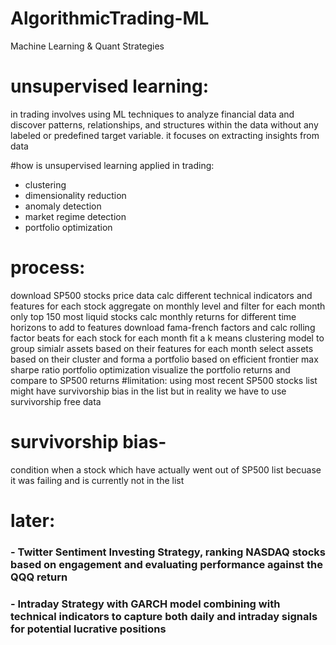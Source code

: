 # AlgorithmicTrading-ML
Machine Learning &amp; Quant Strategies 

# unsupervised learning: 
in trading involves using ML techniques to analyze financial data and discover patterns, relationships, and structures within the data without any labeled or predefined target variable. it focuses on extracting insights from data

#how is unsupervised learning applied in trading:
- clustering
- dimensionality reduction
- anomaly detection
- market regime detection
- portfolio optimization

# process:
download SP500 stocks price data
calc different technical indicators and features for each stock
aggregate on monthly level and filter for each month only top 150 most liquid stocks
calc monthly returns for different time horizons to add to features
download fama-french factors and calc rolling factor beats for each stock
for each month fit a k means clustering model to group simialr assets based on their features
for each month select assets based on their cluster and forma a portfolio based on efficient frontier max sharpe ratio portfolio optimization
visualize the portfolio returns and compare to SP500 returns
#limitation: using most recent SP500 stocks list might have survivorship bias in the list but in reality we have to use survivorship free data

# survivorship bias-
condition when a stock which have actually went out of SP500 list becuase it was failing and is currently not in the list

# later:

### - Twitter Sentiment Investing Strategy, ranking NASDAQ stocks based on engagement and evaluating performance against the QQQ return
### - Intraday Strategy with GARCH model combining with technical indicators to capture both daily and intraday signals for potential lucrative positions
